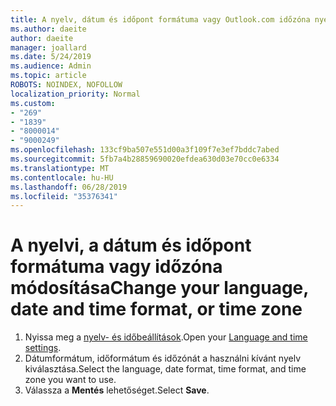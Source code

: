 ```yaml
---
title: A nyelv, dátum és időpont formátuma vagy Outlook.com időzóna nyelvének módosítása
ms.author: daeite
author: daeite
manager: joallard
ms.date: 5/24/2019
ms.audience: Admin
ms.topic: article
ROBOTS: NOINDEX, NOFOLLOW
localization_priority: Normal
ms.custom:
- "269"
- "1839"
- "8000014"
- "9000249"
ms.openlocfilehash: 133cf9ba507e551d00a3f109f7e3ef7bddc7abed
ms.sourcegitcommit: 5fb7a4b28859690020efdea630d03e70cc0e6334
ms.translationtype: MT
ms.contentlocale: hu-HU
ms.lasthandoff: 06/28/2019
ms.locfileid: "35376341"
---
```

# <a name="change-your-language-date-and-time-format-or-time-zone"></a><span data-ttu-id="369b2-102">A nyelvi, a dátum és időpont formátuma vagy időzóna módosítása</span><span class="sxs-lookup"><span data-stu-id="369b2-102">Change your language, date and time format, or time zone</span></span>

1. <span data-ttu-id="369b2-103">Nyissa meg a [nyelv- és időbeállítások](https://go.microsoft.com/fwlink/?linkid=2085505).</span><span class="sxs-lookup"><span data-stu-id="369b2-103">Open your [Language and time settings](https://go.microsoft.com/fwlink/?linkid=2085505).</span></span>
1. <span data-ttu-id="369b2-104">Dátumformátum, időformátum és időzónát a használni kívánt nyelv kiválasztása.</span><span class="sxs-lookup"><span data-stu-id="369b2-104">Select the language, date format, time format, and time zone you want to use.</span></span>
1. <span data-ttu-id="369b2-105">Válassza a **Mentés** lehetőséget.</span><span class="sxs-lookup"><span data-stu-id="369b2-105">Select **Save**.</span></span>